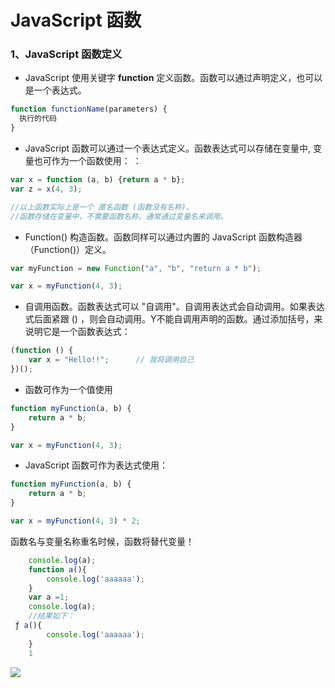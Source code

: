 # JavaScript 函数

### 1、JavaScript 函数定义

- JavaScript 使用关键字 **function** 定义函数。函数可以通过声明定义，也可以是一个表达式。

```javascript
function functionName(parameters) {        
  执行的代码        
}
```

- JavaScript 函数可以通过一个表达式定义。函数表达式可以存储在变量中, 变量也可作为一个函数使用： ：

```javascript
var x = function (a, b) {return a * b};
var z = x(4, 3);

//以上函数实际上是一个 匿名函数 (函数没有名称)。
//函数存储在变量中，不需要函数名称，通常通过变量名来调用。
```

- Function() 构造函数。函数同样可以通过内置的 JavaScript 函数构造器（Function()）定义。

```javascript
var myFunction = new Function("a", "b", "return a * b");

var x = myFunction(4, 3);
```

- 自调用函数。函数表达式可以 "自调用"。自调用表达式会自动调用。如果表达式后面紧跟 () ，则会自动调用。Y不能自调用声明的函数。通过添加括号，来说明它是一个函数表达式：

```javascript
(function () {
    var x = "Hello!!";      // 我将调用自己
})();
```

- 函数可作为一个值使用

```javascript
function myFunction(a, b) {
    return a * b;
}

var x = myFunction(4, 3);
```

- JavaScript 函数可作为表达式使用： 

```javascript
function myFunction(a, b) {
    return a * b;
}

var x = myFunction(4, 3) * 2;
```







函数名与变量名称重名时候，函数将替代变量！

```javascript
	console.log(a);
	function a(){
		console.log('aaaaaa');
	}
	var a =1;
	console.log(a);
	//结果如下：
 ƒ a(){
		console.log('aaaaaa');
	}
	1
```



![](http://qn.huat.xyz/content/20200406103916.png)





